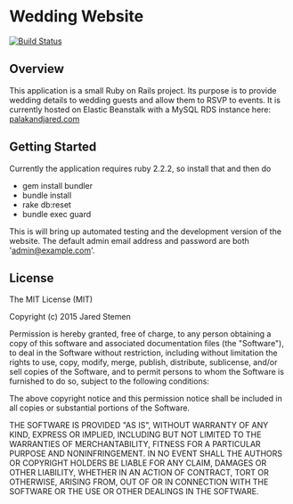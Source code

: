 Wedding Website
================
[![Build Status](https://semaphoreapp.com/api/v1/projects/c40331c6-c0cc-4fb6-b6b5-63be2d22e595/359615/badge.png)](https://semaphoreapp.com/jstemen/wedding_website)

Overview
-------------

This application is a small Ruby on Rails project.  Its purpose is to provide wedding details to wedding guests and allow them to RSVP to events.  It is currently hosted on Elastic Beanstalk with a MySQL RDS instance here: [palakandjared.com](https://www.palakandjared.com)  

Getting Started
---------------

Currently the application requires ruby 2.2.2, so install that and then do 

* gem install bundler
* bundle install
* rake db:reset
* bundle exec guard

This is will bring up automated testing and the development version of the website.  The default admin email address and password are both 'admin@example.com'.


License
-------
The MIT License (MIT)

Copyright (c) 2015 Jared Stemen

Permission is hereby granted, free of charge, to any person obtaining a copy
of this software and associated documentation files (the "Software"), to deal
in the Software without restriction, including without limitation the rights
to use, copy, modify, merge, publish, distribute, sublicense, and/or sell
copies of the Software, and to permit persons to whom the Software is
furnished to do so, subject to the following conditions:

The above copyright notice and this permission notice shall be included in
all copies or substantial portions of the Software.

THE SOFTWARE IS PROVIDED "AS IS", WITHOUT WARRANTY OF ANY KIND, EXPRESS OR
IMPLIED, INCLUDING BUT NOT LIMITED TO THE WARRANTIES OF MERCHANTABILITY,
FITNESS FOR A PARTICULAR PURPOSE AND NONINFRINGEMENT. IN NO EVENT SHALL THE
AUTHORS OR COPYRIGHT HOLDERS BE LIABLE FOR ANY CLAIM, DAMAGES OR OTHER
LIABILITY, WHETHER IN AN ACTION OF CONTRACT, TORT OR OTHERWISE, ARISING FROM,
OUT OF OR IN CONNECTION WITH THE SOFTWARE OR THE USE OR OTHER DEALINGS IN
THE SOFTWARE.
